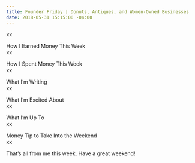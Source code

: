 ```yaml
---
title: Founder Friday | Donuts, Antiques, and Women-Owned Businesses
date: 2018-05-31 15:15:00 -04:00
---
```


xx

How I Earned Money This Week\
xx

How I Spent Money This Week\
xx

What I’m Writing\
xx

What I’m Excited About\
xx

What I’m Up To\
xx

Money Tip to Take Into the Weekend\
xx

That’s all from me this week. Have a great weekend!